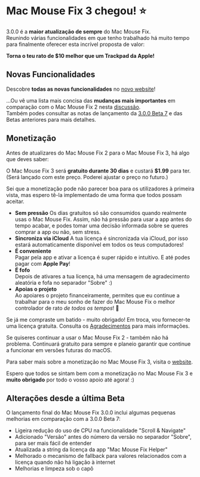 # Mac Mouse Fix 3 chegou! ⭐️

3.0.0 é a **maior atualização de sempre** do Mac Mouse Fix.\
Reunindo várias funcionalidades em que tenho trabalhado há muito tempo para finalmente oferecer esta incrível proposta de valor:

**Torna o teu rato de $10 melhor que um Trackpad da Apple!**

## Novas Funcionalidades

Descobre **todas as novas funcionalidades** no [novo website](http://macmousefix.com/)!

...Ou vê uma lista mais concisa das **mudanças mais importantes** em comparação com o Mac Mouse Fix 2 nesta [discussão](https://github.com/noah-nuebling/mac-mouse-fix/discussions/743#discussioncomment-7938922).\
Também podes consultar as notas de lançamento da [3.0.0 Beta 7](https://github.com/noah-nuebling/mac-mouse-fix/releases/tag/3.0.0-Beta-7) e das Betas anteriores para mais detalhes.

## Monetização

Antes de atualizares do Mac Mouse Fix 2 para o Mac Mouse Fix 3, há algo que deves saber:

O Mac Mouse Fix 3 será **gratuito durante 30 dias** e custará **$1.99** para ter.\
(Será lançado com este preço. Poderei ajustar o preço no futuro.)

Sei que a monetização pode não parecer boa para os utilizadores à primeira vista, mas espero tê-la implementado de uma forma que todos possam aceitar.

- **Sem pressão**
   Os dias gratuitos só são consumidos quando realmente usas o Mac Mouse Fix. Assim, não há pressão para usar a app antes do tempo acabar, e podes tomar uma decisão informada sobre se queres comprar a app ou não, sem stress.
- **Sincroniza via iCloud**
  A tua licença é sincronizada via iCloud, por isso estará automaticamente disponível em todos os teus computadores!
- **É conveniente**\
   Pagar pela app e ativar a licença é super rápido e intuitivo. E até podes pagar com **Apple Pay**!
- **É fofo**\
   Depois de ativares a tua licença, há uma mensagem de agradecimento aleatória e fofa no separador "Sobre" :)
- **Apoias o projeto**\
   Ao apoiares o projeto financeiramente, permites que eu continue a trabalhar para o meu sonho de fazer do Mac Mouse Fix o melhor controlador de rato *de todos os tempos*! 🚀

Se já me compraste um batido - muito obrigado! Em troca, vou fornecer-te uma licença gratuita. Consulta os [Agradecimentos](https://github.com/noah-nuebling/mac-mouse-fix/blob/master/Acknowledgements.md#-paypal-donations) para mais informações.

Se quiseres continuar a usar o Mac Mouse Fix 2 - também não há problema. Continuará gratuito para sempre e planeio garantir que continue a funcionar em versões futuras do macOS.

Para saber mais sobre a monetização no Mac Mouse Fix 3, visita o [website](https://macmousefix.com/#price).

Espero que todos se sintam bem com a monetização no Mac Mouse Fix 3 e **muito obrigado** por todo o vosso apoio até agora! :)

## Alterações desde a última Beta

O lançamento final do Mac Mouse Fix 3.0.0 inclui algumas pequenas melhorias em comparação com a 3.0.0 Beta 7:

- Ligeira redução do uso de CPU na funcionalidade "Scroll & Navigate"
- Adicionado "Versão" antes do número da versão no separador "Sobre", para ser mais fácil de entender
- Atualizada a string da licença da app "Mac Mouse Fix Helper"
- Melhorado o mecanismo de fallback para valores relacionados com a licença quando não há ligação à internet
- Melhorias e limpeza sob o capô